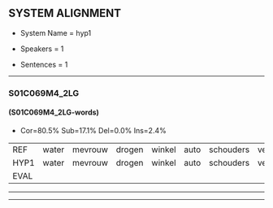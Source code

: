 
## SYSTEM ALIGNMENT

- System Name = hyp1

- Speakers = 1

- Sentences = 1

---

### S01C069M4_2LG

#### (S01C069M4_2LG-words)

- Cor=80.5%	Sub=17.1%	Del=0.0%	Ins=2.4%

|  |  |  |  |  |  |  |  |  |  |  |  |  |  |  |  |  |  |  |  |  |  |  |  |  |  |  |  |  |  |  |  |  |  |  |  |  |  |  |  |  |  |
|:--- |:---:|:---:|:---:|:---:|:---:|:---:|:---:|:---:|:---:|:---:|:---:|:---:|:---:|:---:|:---:|:---:|:---:|:---:|:---:|:---:|:---:|:---:|:---:|:---:|:---:|:---:|:---:|:---:|:---:|:---:|:---:|:---:|:---:|:---:|:---:|:---:|:---:|:---:|:---:|:---:|:---:|
| REF | water | mevrouw | drogen | winkel | auto | schouders | verhaal | koning | moeilijk | speelplaats | drinken | hoofdpijn | regen | vliegtuig | stoppen | opnieuw | gooien |  | sneeuwen | moeder | liedje | potlood | fietsbel | vinger | dichtbij | meisje | chauffeur | muziek | waarom | scheuren | lawaai | zwemmen | vuurwerk | appel | cola | kussen | eerste | circus | kleuren | voetbal | vlinder |
| HYP1 | water | mevrouw | drogen | winkel | auto | schouders | verhaal | koning | moeilijk | speelplaats | drinken | hoofdpijn | regen | vliegtuig | stoppen | opnieuw | gooien | sneeuw | en | moeder | liedje | potloot | fietsbel | vinger | dichtbij | meisje | chauffeur | muziek | waarom | scheuren | lawaai | swemmen | vurwerk | abbel | cola | cusen | eersten | circus | kleuren | voetbal | vlinder |
| EVAL |  |  |  |  |  |  |  |  |  |  |  |  |  |  |  |  |  | I | S |  |  | S |  |  |  |  |  |  |  |  |  | S | S | S |  | S | S |  |  |  |  |
---

---
